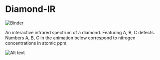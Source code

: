 # Diamond-IR
[![Binder](https://mybinder.org/badge_logo.svg)](https://mybinder.org/v2/gh/Evgenii-Barannik/Diamond-IR/HEAD?filepath=Diamond-IR.ipynb)


An interactive infrared spectrum of a diamond. Featuring A, B, C defects. 
Numbers A, B, C in the animation below correspond to nitrogen concentrations in atomic ppm.

![Alt text](Interact-diamond-IR.gif "Diamond IR")
